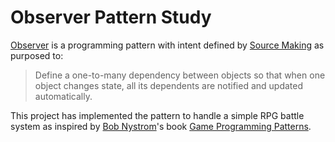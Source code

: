 # Observer Pattern Study
[Observer](https://en.wikipedia.org/wiki/Observer_pattern) is a programming pattern with intent defined by [Source Making](https://sourcemaking.com/design_patterns/observer) as purposed to:
>Define a one-to-many dependency between objects so that when one object changes state, all its dependents are notified and updated automatically.

This project has implemented the pattern to handle a simple RPG battle system as inspired by [Bob Nystrom](https://twitter.com/munificentbob)'s book [Game Programming Patterns](http://gameprogrammingpatterns.com/observer.html).
